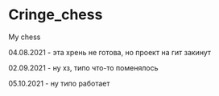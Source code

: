 # Cringe_chess
My chess

04.08.2021 - эта хрень не готова, но проект на гит закинут

02.09.2021 - ну хз, типо что-то поменялось 

05.10.2021 - ну типо работает
